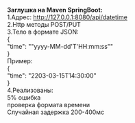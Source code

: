 **Заглушка на Maven SpringBoot:**  
1.Адрес: http://127.0.0.1:8080/api/datetime  
2.Http методы POST/PUT  
3.Тело в формате JSON:  
  {  
    "time": ""yyyy-MM-dd'T'HH:mm:ss""  
  }  
Пример:  
{  
    "time": "2203-03-15T14:30:00"  
}  
4.Реализованы:  
  5% ошибка  
  проверка формата времени  
  Случайная задержка 200-400мс  
